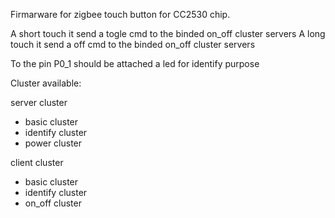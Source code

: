 Firmarware for zigbee touch button for CC2530 chip.

A short touch it send a togle cmd to the binded on_off cluster servers 
A long touch it send a off cmd to the binded on_off cluster servers

To the pin P0_1 should be attached a led for identify purpose


Cluster available:

server cluster 

 - basic cluster
 - identify cluster 
 - power cluster
 
 client cluster
 - basic cluster
 - identify cluster
 - on_off cluster
 
 
 
 